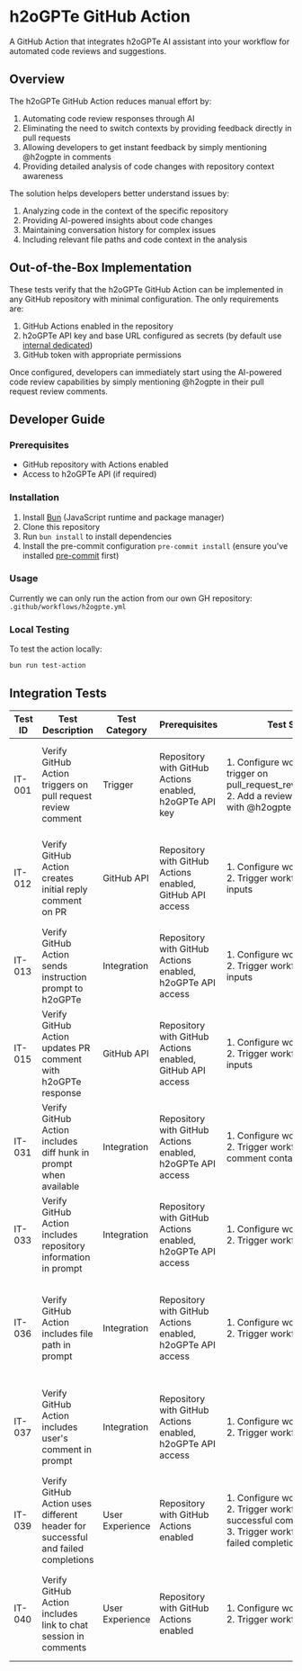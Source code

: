 # h2oGPTe GitHub Action

A GitHub Action that integrates h2oGPTe AI assistant into your workflow for automated code reviews and suggestions.

## Overview

The h2oGPTe GitHub Action reduces manual effort by:

1. Automating code review responses through AI
2. Eliminating the need to switch contexts by providing feedback directly in pull requests
3. Allowing developers to get instant feedback by simply mentioning @h2ogpte in comments
4. Providing detailed analysis of code changes with repository context awareness

The solution helps developers better understand issues by:

1. Analyzing code in the context of the specific repository
2. Providing AI-powered insights about code changes
3. Maintaining conversation history for complex issues
4. Including relevant file paths and code context in the analysis

## Out-of-the-Box Implementation

These tests verify that the h2oGPTe GitHub Action can be implemented in any GitHub repository with minimal configuration. The only requirements are:

1. GitHub Actions enabled in the repository
2. h2oGPTe API key and base URL configured as secrets (by default use [internal dedicated](https://h2ogpte.internal.dedicated.h2o.ai))
3. GitHub token with appropriate permissions

Once configured, developers can immediately start using the AI-powered code review capabilities by simply mentioning @h2ogpte in their pull request review comments.

## Developer Guide

### Prerequisites

- GitHub repository with Actions enabled
- Access to h2oGPTe API (if required)

### Installation

1. Install [Bun](https://bun.sh/docs/installation) (JavaScript runtime and package manager)
2. Clone this repository
3. Run `bun install` to install dependencies
4. Install the pre-commit configuration `pre-commit install` (ensure you've installed [pre-commit](https://pre-commit.com/) first)

### Usage

Currently we can only run the action from our own GH repository: `.github/workflows/h2ogpte.yml`

### Local Testing

To test the action locally:

```bash
bun run test-action
```

## Integration Tests

| Test ID | Test Description                                                                 | Test Category   | Prerequisites                                              | Test Steps                                                                                                            | Expected Results                                                | Business Value                                                                             |
| ------- | -------------------------------------------------------------------------------- | --------------- | ---------------------------------------------------------- | --------------------------------------------------------------------------------------------------------------------- | --------------------------------------------------------------- | ------------------------------------------------------------------------------------------ |
| IT-001  | Verify GitHub Action triggers on pull request review comment                     | Trigger         | Repository with GitHub Actions enabled, h2oGPTe API key    | 1. Configure workflow to trigger on pull_request_review_comment<br>2. Add a review comment with @h2ogpte mention      | Workflow should be triggered automatically                      | Enables developers to request AI assistance with a simple @mention, reducing manual effort |
| IT-012  | Verify GitHub Action creates initial reply comment on PR                         | GitHub API      | Repository with GitHub Actions enabled, GitHub API access  | 1. Configure workflow<br>2. Trigger workflow with valid inputs                                                        | Initial reply comment should be created on PR                   | Provides immediate feedback to developers that their request is being processed            |
| IT-013  | Verify GitHub Action sends instruction prompt to h2oGPTe                         | Integration     | Repository with GitHub Actions enabled, h2oGPTe API access | 1. Configure workflow<br>2. Trigger workflow with valid inputs                                                        | Instruction prompt should be sent to h2oGPTe                    | Ensures code context is properly sent to h2oGPTe for analysis                              |
| IT-015  | Verify GitHub Action updates PR comment with h2oGPTe response                    | GitHub API      | Repository with GitHub Actions enabled, GitHub API access  | 1. Configure workflow<br>2. Trigger workflow with valid inputs                                                        | PR comment should be updated with h2oGPTe response              | Delivers AI insights directly in the PR, eliminating the need to switch contexts           |
| IT-031  | Verify GitHub Action includes diff hunk in prompt when available                 | Integration     | Repository with GitHub Actions enabled, h2oGPTe API access | 1. Configure workflow<br>2. Trigger workflow with comment containing diff hunk                                        | Diff hunk should be included in instruction prompt              | Ensures h2oGPTe has the specific code changes to analyze, improving relevance of feedback  |
| IT-033  | Verify GitHub Action includes repository information in prompt                   | Integration     | Repository with GitHub Actions enabled, h2oGPTe API access | 1. Configure workflow<br>2. Trigger workflow                                                                          | Repository information should be included in instruction prompt | Provides repository context to h2oGPTe for more relevant analysis                          |
| IT-036  | Verify GitHub Action includes file path in prompt                                | Integration     | Repository with GitHub Actions enabled, h2oGPTe API access | 1. Configure workflow<br>2. Trigger workflow                                                                          | File path should be included in instruction prompt              | Ensures h2oGPTe understands which files are being modified, improving context awareness    |
| IT-037  | Verify GitHub Action includes user's comment in prompt                           | Integration     | Repository with GitHub Actions enabled, h2oGPTe API access | 1. Configure workflow<br>2. Trigger workflow                                                                          | User's comment should be included in instruction prompt         | Allows developers to ask specific questions about the code, enhancing understanding        |
| IT-039  | Verify GitHub Action uses different header for successful and failed completions | User Experience | Repository with GitHub Actions enabled                     | 1. Configure workflow<br>2. Trigger workflow with successful completion<br>3. Trigger workflow with failed completion | Different headers should be used for success and failure cases  | Improves clarity of AI responses, helping developers quickly understand the status         |
| IT-040  | Verify GitHub Action includes link to chat session in comments                   | User Experience | Repository with GitHub Actions enabled                     | 1. Configure workflow<br>2. Trigger workflow                                                                          | Link to chat session should be included in comments             | Provides access to full conversation history for deeper understanding of complex issues    |

